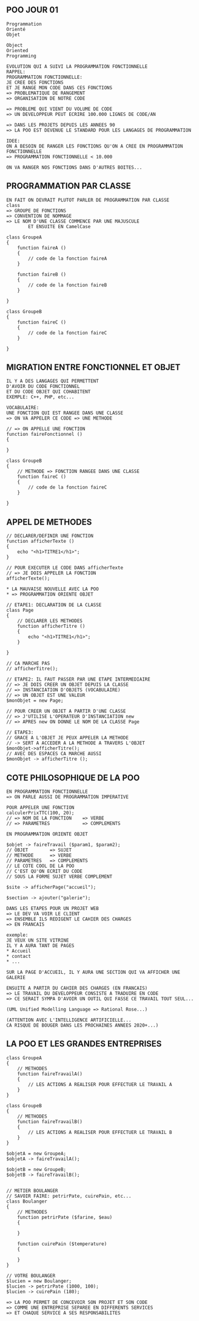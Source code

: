 ## POO JOUR 01

    Programmation 
    Orienté
    Objet

    Object
    Oriented
    Programming

    EVOLUTION QUI A SUIVI LA PROGRAMMATION FONCTIONNELLE
    RAPPEL:
    PROGRAMMATION FONCTIONNELLE: 
    JE CREE DES FONCTIONS 
    ET JE RANGE MON CODE DANS CES FONCTIONS
    => PROBLEMATIQUE DE RANGEMENT
    => ORGANISATION DE NOTRE CODE

    => PROBLEME QUI VIENT DU VOLUME DE CODE
    => UN DEVELOPPEUR PEUT ECRIRE 100.000 LIGNES DE CODE/AN

    => DANS LES PROJETS DEPUIS LES ANNEES 90
    => LA POO EST DEVENUE LE STANDARD POUR LES LANGAGES DE PROGRAMMATION

    IDEE:
    ON A BESOIN DE RANGER LES FONCTIONS QU'ON A CREE EN PROGRAMMATION FONCTIONNELLE
    => PROGRAMMATION FONCTIONNELLE < 10.000

    ON VA RANGER NOS FONCTIONS DANS D'AUTRES BOITES...


## PROGRAMMATION PAR CLASSE

    EN FAIT ON DEVRAIT PLUTOT PARLER DE PROGRAMMATION PAR CLASSE
    class
    => GROUPE DE FONCTIONS
    => CONVENTION DE NOMMAGE
    => LE NOM D'UNE CLASSE COMMENCE PAR UNE MAJUSCULE
            ET ENSUITE EN CamelCase

    class GroupeA
    {
        function faireA ()
        {
            // code de la fonction faireA
        }

        function faireB ()
        {
            // code de la fonction faireB
        }

    }

    class GroupeB
    {
        function faireC ()
        {
            // code de la fonction faireC
        }

    }

## MIGRATION ENTRE FONCTIONNEL ET OBJET

    IL Y A DES LANGAGES QUI PERMETTENT 
    D'AVOIR DU CODE FONCTIONNEL 
    ET DU CODE OBJET QUI COHABITENT
    EXEMPLE: C++, PHP, etc...

    VOCABULAIRE:
    UNE FONCTION QUI EST RANGEE DANS UNE CLASSE
    => ON VA APPELER CE CODE => UNE METHODE

    // => ON APPELLE UNE FONCTION
    function faireFonctionnel ()
    {

    }

    class GroupeB
    {
        // METHODE => FONCTION RANGEE DANS UNE CLASSE
        function faireC ()
        {
            // code de la fonction faireC
        }

    }

## APPEL DE METHODES

    // DECLARER/DEFINIR UNE FONCTION
    function afficherTexte ()
    {
        echo "<h1>TITRE1</h1>";
    }

    // POUR EXECUTER LE CODE DANS afficherTexte
    // => JE DOIS APPELER LA FONCTION
    afficherTexte();

    * LA MAUVAISE NOUVELLE AVEC LA POO
    * => PROGRAMMATION ORIENTE OBJET

    // ETAPE1: DECLARATION DE LA CLASSE
    class Page
    {
        // DECLARER LES METHODES
        function afficherTitre () 
        {
            echo "<h1>TITRE1</h1>";
        }

    }

    // CA MARCHE PAS
    // afficherTitre();

    // ETAPE2: IL FAUT PASSER PAR UNE ETAPE INTERMEDIAIRE
    // => JE DOIS CREER UN OBJET DEPUIS LA CLASSE
    // => INSTANCIATION D'OBJETS (VOCABULAIRE)
    // => UN OBJET EST UNE VALEUR
    $monObjet = new Page;

    // POUR CREER UN OBJET A PARTIR D'UNE CLASSE
    // => J'UTILISE L'OPERATEUR D'INSTANCIATION new
    // => APRES new ON DONNE LE NOM DE LA CLASSE Page

    // ETAPE3: 
    // GRACE A L'OBJET JE PEUX APPELER LA METHODE
    // -> SERT A ACCEDER A LA METHODE A TRAVERS L'OBJET
    $monObjet->afficherTitre();
    // AVEC DES ESPACES CA MARCHE AUSSI 
    $monObjet -> afficherTitre ();

## COTE PHILOSOPHIQUE DE LA POO

    EN PROGRAMMATION FONCTIONNELLE
    => ON PARLE AUSSI DE PROGRAMMATION IMPERATIVE

    POUR APPELER UNE FONCTION
    calculerPrixTTC(100, 20);
    // => NOM DE LA FONCTION    => VERBE
    // => PARAMETRES            => COMPLEMENTS

    EN PROGRAMMATION ORIENTE OBJET

    $objet -> faireTravail ($param1, $param2);
    // OBJET        => SUJET
    // METHODE      => VERBE
    // PARAMETRES   => COMPLEMENTS
    // LE COTE COOL DE LA POO
    // C'EST QU'ON ECRIT DU CODE
    // SOUS LA FORME SUJET VERBE COMPLEMENT

    $site -> afficherPage("accueil");

    $section -> ajouter("galerie");

    DANS LES ETAPES POUR UN PROJET WEB
    => LE DEV VA VOIR LE CLIENT
    => ENSEMBLE ILS REDIGENT LE CAHIER DES CHARGES
    => EN FRANCAIS

    exemple:
    JE VEUX UN SITE VITRINE
    IL Y A AURA TANT DE PAGES
    * Accueil
    * contact
    * ...

    SUR LA PAGE D'ACCUEIL, IL Y AURA UNE SECTION QUI VA AFFICHER UNE GALERIE

    ENSUITE A PARTIR DU CAHIER DES CHARGES (EN FRANCAIS)
    => LE TRAVAIL DU DEVELOPPEUR CONSISTE A TRADUIRE EN CODE
    => CE SERAIT SYMPA D'AVOIR UN OUTIL QUI FASSE CE TRAVAIL TOUT SEUL...

    (UML Unified Modelling Language => Rational Rose...)

    (ATTENTION AVEC L'INTELLIGENCE ARTIFICIELLE... 
    CA RISQUE DE BOUGER DANS LES PROCHAINES ANNEES 2020+...)


## LA POO ET LES GRANDES ENTREPRISES


    class GroupeA
    {
        // METHODES
        function faireTravailA()
        {
            // LES ACTIONS A REALISER POUR EFFECTUER LE TRAVAIL A
        }
    }

    class GroupeB
    {
        // METHODES
        function faireTravailB()
        {
            // LES ACTIONS A REALISER POUR EFFECTUER LE TRAVAIL B
        }
    }

    $objetA = new GroupeA;
    $objetA -> faireTravailA();

    $objetB = new GroupeB;
    $objetB -> faireTravailB();


    // METIER BOULANGER
    // SAVOIR FAIRE: petrirPate, cuirePain, etc...
    class Boulanger
    {
        // METHODES
        function petrirPate ($farine, $eau)
        {

        }

        function cuirePain ($temperature)
        {

        }
    }

    // VOTRE BOULANGER
    $lucien = new Boulanger;
    $lucien -> petrirPate (1000, 100);
    $lucien -> cuirePain (180);

    => LA POO PERMET DE CONCEVOIR SON PROJET ET SON CODE
    => COMME UNE ENTREPRISE SEPAREE EN DIFFERENTS SERVICES
    => ET CHAQUE SERVICE A SES RESPONSABILITES




